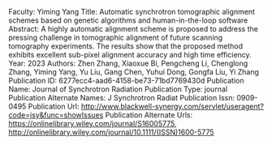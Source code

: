 Faculty: Yiming Yang
Title: Automatic synchrotron tomographic alignment schemes based on genetic algorithms and human-in-the-loop software
Abstract: A highly automatic alignment scheme is proposed to address the pressing challenge in tomographic alignment of future scanning tomography experiments. The results show that the proposed method exhibits excellent sub-pixel alignment accuracy and high time efficiency.
Year: 2023
Authors: Zhen Zhang, Xiaoxue Bi, Pengcheng Li, Chenglong Zhang, Yiming Yang, Yu Liu, Gang Chen, Yuhui Dong, Gongfa Liu, Yi Zhang
Publication ID: 6277ecc4-aad6-4158-be73-71bd7769430d
Publication Name: Journal of Synchrotron Radiation
Publication Type: journal
Publication Alternate Names: J Synchrotron Radiat
Publication Issn: 0909-0495
Publication Url: http://www.blackwell-synergy.com/servlet/useragent?code=jsy&func=showIssues
Publication Alternate Urls: https://onlinelibrary.wiley.com/journal/S16005775, http://onlinelibrary.wiley.com/journal/10.1111/(ISSN)1600-5775
